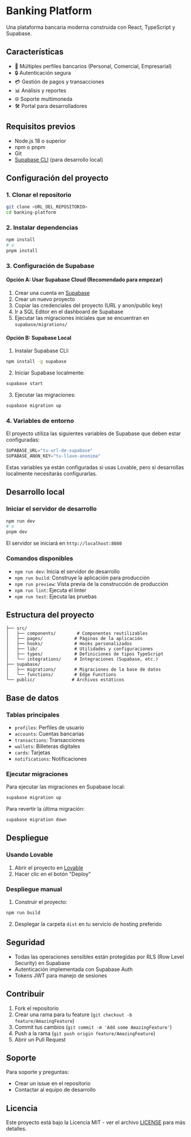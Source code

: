 
# Banking Platform

Una plataforma bancaria moderna construida con React, TypeScript y Supabase.

## Características

- 🏦 Múltiples perfiles bancarios (Personal, Comercial, Empresarial)
- 🔒 Autenticación segura
- 💳 Gestión de pagos y transacciones
- 📊 Análisis y reportes
- 🌐 Soporte multimoneda
- 🛠 Portal para desarrolladores

## Requisitos previos

- Node.js 18 o superior
- npm o pnpm
- Git
- [Supabase CLI](https://supabase.com/docs/guides/cli) (para desarrollo local)

## Configuración del proyecto

### 1. Clonar el repositorio

```bash
git clone <URL_DEL_REPOSITORIO>
cd banking-platform
```

### 2. Instalar dependencias

```bash
npm install
# o
pnpm install
```

### 3. Configuración de Supabase

#### Opción A: Usar Supabase Cloud (Recomendado para empezar)

1. Crear una cuenta en [Supabase](https://supabase.com)
2. Crear un nuevo proyecto
3. Copiar las credenciales del proyecto (URL y anon/public key)
4. Ir a SQL Editor en el dashboard de Supabase
5. Ejecutar las migraciones iniciales que se encuentran en `supabase/migrations/`

#### Opción B: Supabase Local

1. Instalar Supabase CLI:
```bash
npm install -g supabase
```

2. Iniciar Supabase localmente:
```bash
supabase start
```

3. Ejecutar las migraciones:
```bash
supabase migration up
```

### 4. Variables de entorno

El proyecto utiliza las siguientes variables de Supabase que deben estar configuradas:

```ts
SUPABASE_URL="tu-url-de-supabase"
SUPABASE_ANON_KEY="tu-llave-anonima"
```

Estas variables ya están configuradas si usas Lovable, pero si desarrollas localmente necesitarás configurarlas.

## Desarrollo local

### Iniciar el servidor de desarrollo

```bash
npm run dev
# o
pnpm dev
```

El servidor se iniciará en `http://localhost:8080`

### Comandos disponibles

- `npm run dev`: Inicia el servidor de desarrollo
- `npm run build`: Construye la aplicación para producción
- `npm run preview`: Vista previa de la construcción de producción
- `npm run lint`: Ejecuta el linter
- `npm run test`: Ejecuta las pruebas

## Estructura del proyecto

```
├── src/
│   ├── components/        # Componentes reutilizables
│   ├── pages/            # Páginas de la aplicación
│   ├── hooks/            # Hooks personalizados
│   ├── lib/              # Utilidades y configuraciones
│   ├── types/            # Definiciones de tipos TypeScript
│   └── integrations/     # Integraciones (Supabase, etc.)
├── supabase/
│   ├── migrations/       # Migraciones de la base de datos
│   └── functions/        # Edge Functions
└── public/              # Archivos estáticos
```

## Base de datos

### Tablas principales

- `profiles`: Perfiles de usuario
- `accounts`: Cuentas bancarias
- `transactions`: Transacciones
- `wallets`: Billeteras digitales
- `cards`: Tarjetas
- `notifications`: Notificaciones

### Ejecutar migraciones

Para ejecutar las migraciones en Supabase local:

```bash
supabase migration up
```

Para revertir la última migración:

```bash
supabase migration down
```

## Despliegue

### Usando Lovable

1. Abrir el proyecto en [Lovable](https://lovable.dev)
2. Hacer clic en el botón "Deploy"

### Despliegue manual

1. Construir el proyecto:
```bash
npm run build
```

2. Desplegar la carpeta `dist` en tu servicio de hosting preferido

## Seguridad

- Todas las operaciones sensibles están protegidas por RLS (Row Level Security) en Supabase
- Autenticación implementada con Supabase Auth
- Tokens JWT para manejo de sesiones

## Contribuir

1. Fork el repositorio
2. Crear una rama para tu feature (`git checkout -b feature/AmazingFeature`)
3. Commit tus cambios (`git commit -m 'Add some AmazingFeature'`)
4. Push a la rama (`git push origin feature/AmazingFeature`)
5. Abrir un Pull Request

## Soporte

Para soporte y preguntas:
- Crear un issue en el repositorio
- Contactar al equipo de desarrollo

## Licencia

Este proyecto está bajo la Licencia MIT - ver el archivo [LICENSE](LICENSE) para más detalles.
